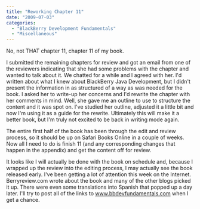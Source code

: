 ```yaml
---
title: "Reworking Chapter 11"
date: "2009-07-03"
categories: 
  - "BlackBerry Development Fundamentals"
  - "Miscellaneous"
---
```


No, not THAT chapter 11, chapter 11 of my book.

I submitted the remaining chapters for review and got an email from one of the reviewers indicating that she had some problems with the chapter and wanted to talk about it. We chatted for a while and I agreed with her. I'd written about what I knew about BlackBerry Java Development, but I didn't present the information in as structured of a way as was needed for the book. I asked her to write-up her concerns and I'd rewrite the chapter with her comments in mind. Well, she gave me an outline to use to structure the content and it was spot on. I've studied her outline, adjusted it a little bit and now I'm using it as a guide for the rewrite. Ultimately this will make it a better book, but I'm truly not excited to be back in writing mode again.

The entire first half of the book has been through the edit and review process, so it should be up on Safari Books Online in a couple of weeks. Now all I need to do is finish 11 (and any corresponding changes that happen in the appendix) and get the content off for review.

It looks like I will actually be done with the book on schedule and, because I wrapped up the review into the editing process, I may actually see the book released early. I've been getting a lot of attention this week on the Internet. Berryreview.com wrote about the book and many of the other blogs picked it up. There were even some translations into Spanish that popped up a day later. I'll try to post all of the links to <a href="http://www.bbdevfundamentals.com" target="\_blank">www.bbdevfundamentals.com</a> when I get a chance.
